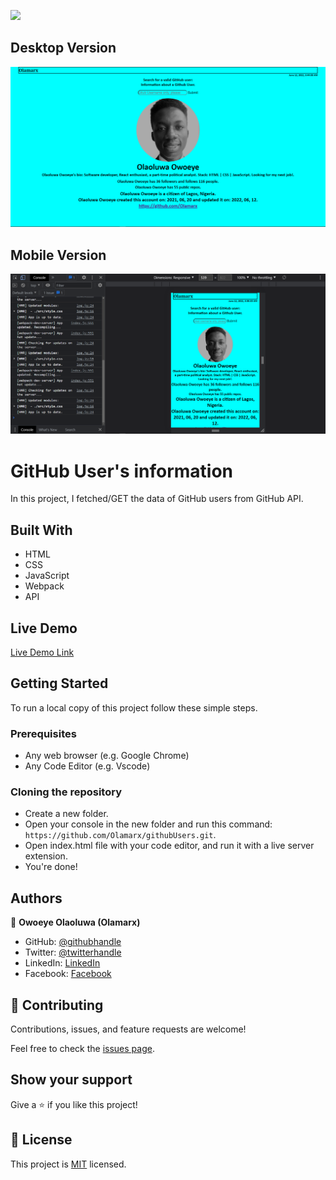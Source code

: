 ![](https://img.shields.io/badge/Microverse-blueviolet)

## Desktop Version
<p align="center">
  <img
  src="./images/ApI.png"
  alt="Desktop Version"
  >
</p>

## Mobile Version

<p align="center">
  <img 
  src="/images/mobile.png"
  alt="Mobile Version"
  >
</p>

# GitHub User's information

In this project, I fetched/GET the data of GitHub users from GitHub API.

## Built With

- HTML
- CSS
- JavaScript
- Webpack
- API

## Live Demo

[Live Demo Link](https://olamarx.github.io/githubUsers/dist/)


## Getting Started

To run a local copy of this project follow these simple steps.

### Prerequisites

- Any web browser (e.g. Google Chrome)
- Any Code Editor (e.g. Vscode)

### Cloning the repository

- Create a new folder.
- Open your console in the new folder and run this command: `https://github.com/Olamarx/githubUsers.git`.
- Open index.html file with your code editor, and run it with a live server extension.
- You're done!


## Authors

👤 **Owoeye Olaoluwa (Olamarx)**

- GitHub: [@githubhandle](https://github.com/Olamarx)
- Twitter: [@twitterhandle](https://twitter.com/Owoeye0laoluwa)
- LinkedIn: [LinkedIn](https://www.linkedin.com/in/olaoluwa-owoeye-617702162/)
- Facebook: [Facebook](https://web.facebook.com/olaoluwa.owoeye.39)

## 🤝 Contributing

Contributions, issues, and feature requests are welcome!

Feel free to check the [issues page](../../issues/).

## Show your support

Give a ⭐️ if you like this project!


## 📝 License

This project is [MIT](./MIT.md) licensed.